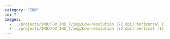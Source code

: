 ```yaml
---
category: "IND"
id: 7
images:
  - ../projects/IND/FDV_IND_7/img/Low-resolution (72 dpi) horizontal (1).jpg
  - ../projects/IND/FDV_IND_7/img/Low-resolution (72 dpi) vertical (1).jpg
---
```

